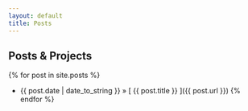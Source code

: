 ```yaml
---
layout: default
title: Posts
---
```


## Posts & Projects

{% for post in site.posts %}
  * {{ post.date | date_to_string }} &raquo; [ {{ post.title }} ]({{ post.url }})
{% endfor %}